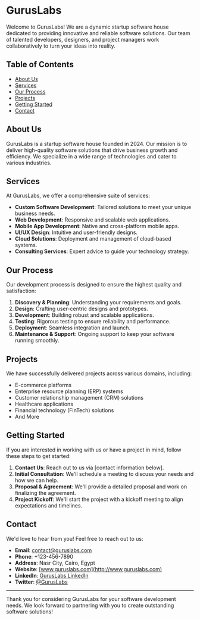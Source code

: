 # GurusLabs

Welcome to GurusLabs! We are a dynamic startup software house dedicated to providing innovative and reliable software solutions. Our team of talented developers, designers, and project managers work collaboratively to turn your ideas into reality.

## Table of Contents

- [About Us](#about-us)
- [Services](#services)
- [Our Process](#our-process)
- [Projects](#projects)
- [Getting Started](#getting-started)
- [Contact](#contact)

## About Us

GurusLabs is a startup software house founded in 2024. Our mission is to deliver high-quality software solutions that drive business growth and efficiency. We specialize in a wide range of technologies and cater to various industries.

## Services

At GurusLabs, we offer a comprehensive suite of services:

- **Custom Software Development**: Tailored solutions to meet your unique business needs.
- **Web Development**: Responsive and scalable web applications.
- **Mobile App Development**: Native and cross-platform mobile apps.
- **UI/UX Design**: Intuitive and user-friendly designs.
- **Cloud Solutions**: Deployment and management of cloud-based systems.
- **Consulting Services**: Expert advice to guide your technology strategy.

## Our Process

Our development process is designed to ensure the highest quality and satisfaction:

1. **Discovery & Planning**: Understanding your requirements and goals.
2. **Design**: Crafting user-centric designs and prototypes.
3. **Development**: Building robust and scalable applications.
4. **Testing**: Rigorous testing to ensure reliability and performance.
5. **Deployment**: Seamless integration and launch.
6. **Maintenance & Support**: Ongoing support to keep your software running smoothly.

## Projects

We have successfully delivered projects across various domains, including:

- E-commerce platforms
- Enterprise resource planning (ERP) systems
- Customer relationship management (CRM) solutions
- Healthcare applications
- Financial technology (FinTech) solutions
- And More

## Getting Started

If you are interested in working with us or have a project in mind, follow these steps to get started:

1. **Contact Us**: Reach out to us via [contact information below].
2. **Initial Consultation**: We'll schedule a meeting to discuss your needs and how we can help.
3. **Proposal & Agreement**: We'll provide a detailed proposal and work on finalizing the agreement.
4. **Project Kickoff**: We'll start the project with a kickoff meeting to align expectations and timelines.

## Contact

We'd love to hear from you! Feel free to reach out to us:

- **Email**: contact@guruslabs.com
- **Phone**: +123-456-7890
- **Address**: Nasr City, Cairo, Egypt
- **Website**: [www.guruslabs.com](http://www.guruslabs.com)
- **LinkedIn**: [GurusLabs LinkedIn](https://www.linkedin.com/company/guruslabs)
- **Twitter**: [@GurusLabs](https://twitter.com/GurusLabs)

---

Thank you for considering GurusLabs for your software development needs. We look forward to partnering with you to create outstanding software solutions!
